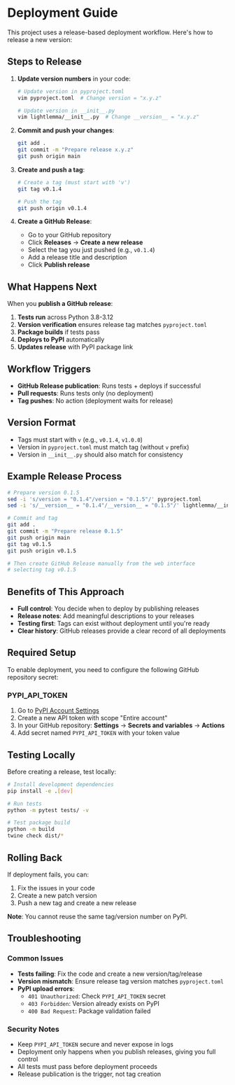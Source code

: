 # Deployment Guide

This project uses a release-based deployment workflow. Here's how to release a new version:

## Steps to Release

1. **Update version numbers** in your code:
   ```bash
   # Update version in pyproject.toml
   vim pyproject.toml  # Change version = "x.y.z"
   
   # Update version in __init__.py  
   vim lightlemma/__init__.py  # Change __version__ = "x.y.z"
   ```

2. **Commit and push your changes**:
   ```bash
   git add .
   git commit -m "Prepare release x.y.z"
   git push origin main
   ```

3. **Create and push a tag**:
   ```bash
   # Create a tag (must start with 'v')
   git tag v0.1.4
   
   # Push the tag
   git push origin v0.1.4
   ```

4. **Create a GitHub Release**:
   - Go to your GitHub repository
   - Click **Releases** → **Create a new release**
   - Select the tag you just pushed (e.g., `v0.1.4`)
   - Add a release title and description
   - Click **Publish release**

## What Happens Next

When you **publish a GitHub release**:

1. **Tests run** across Python 3.8-3.12
2. **Version verification** ensures release tag matches `pyproject.toml`
3. **Package builds** if tests pass
4. **Deploys to PyPI** automatically
5. **Updates release** with PyPI package link

## Workflow Triggers

- **GitHub Release publication**: Runs tests + deploys if successful
- **Pull requests**: Runs tests only (no deployment)
- **Tag pushes**: No action (deployment waits for release)

## Version Format

- Tags must start with `v` (e.g., `v0.1.4`, `v1.0.0`)
- Version in `pyproject.toml` must match tag (without `v` prefix)
- Version in `__init__.py` should also match for consistency

## Example Release Process

```bash
# Prepare version 0.1.5
sed -i 's/version = "0.1.4"/version = "0.1.5"/' pyproject.toml
sed -i 's/__version__ = "0.1.4"/__version__ = "0.1.5"/' lightlemma/__init__.py

# Commit and tag
git add .
git commit -m "Prepare release 0.1.5"
git push origin main
git tag v0.1.5
git push origin v0.1.5

# Then create GitHub Release manually from the web interface
# selecting tag v0.1.5
```

## Benefits of This Approach

- **Full control**: You decide when to deploy by publishing releases
- **Release notes**: Add meaningful descriptions to your releases  
- **Testing first**: Tags can exist without deployment until you're ready
- **Clear history**: GitHub releases provide a clear record of all deployments

## Required Setup

To enable deployment, you need to configure the following GitHub repository secret:

### PYPI_API_TOKEN

1. Go to [PyPI Account Settings](https://pypi.org/manage/account/token/)
2. Create a new API token with scope "Entire account"
3. In your GitHub repository: **Settings** → **Secrets and variables** → **Actions**
4. Add secret named `PYPI_API_TOKEN` with your token value

## Testing Locally

Before creating a release, test locally:

```bash
# Install development dependencies
pip install -e .[dev]

# Run tests
python -m pytest tests/ -v

# Test package build
python -m build
twine check dist/*
```

## Rolling Back

If deployment fails, you can:
1. Fix the issues in your code
2. Create a new patch version
3. Push a new tag and create a new release

**Note**: You cannot reuse the same tag/version number on PyPI.

## Troubleshooting

### Common Issues

- **Tests failing**: Fix the code and create a new version/tag/release
- **Version mismatch**: Ensure release tag version matches `pyproject.toml`
- **PyPI upload errors**: 
  - `401 Unauthorized`: Check `PYPI_API_TOKEN` secret
  - `403 Forbidden`: Version already exists on PyPI
  - `400 Bad Request`: Package validation failed

### Security Notes

- Keep `PYPI_API_TOKEN` secure and never expose in logs
- Deployment only happens when you publish releases, giving you full control
- All tests must pass before deployment proceeds
- Release publication is the trigger, not tag creation 